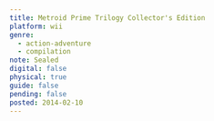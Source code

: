 ```yaml
---
title: Metroid Prime Trilogy Collector's Edition
platform: wii
genre:
  - action-adventure
  - compilation
note: Sealed
digital: false
physical: true
guide: false
pending: false
posted: 2014-02-10
---
```

